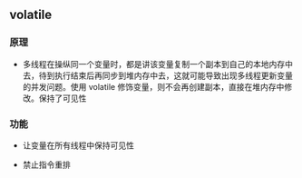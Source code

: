 ## volatile 

### 原理

- 多线程在操纵同一个变量时，都是讲该变量复制一个副本到自己的本地内存中去，待到执行结束后再同步到堆内存中去，这就可能导致出现多线程更新变量的并发问题。使用 volatile 修饰变量，则不会再创建副本，直接在堆内存中修改。保持了可见性

### 功能

- 让变量在所有线程中保持可见性

- 禁止指令重排